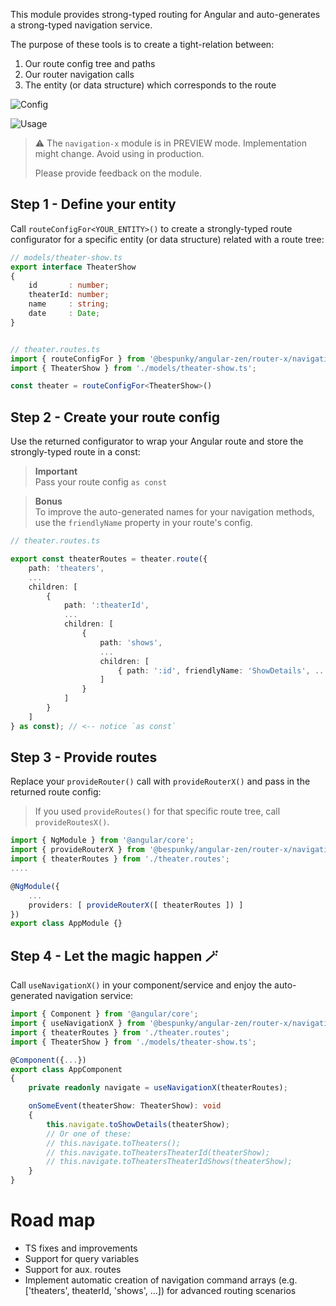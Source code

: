 This module provides strong-typed routing for Angular and auto-generates a strong-typed navigation service.

The purpose of these tools is to create a tight-relation between:
1. Our route config tree and paths
2. Our router navigation calls
3. The entity (or data structure) which corresponds to the route

![Config](/docs/zen/.attachments/navigation-x-config.png)

![Usage](/docs/zen/.attachments/navigation-x-usage.png)

> ⚠️ The `navigation-x` module is in PREVIEW mode. Implementation might change. Avoid using in production.
> 
> Please provide feedback on the module.

## Step 1 - Define your entity
Call `routeConfigFor<YOUR_ENTITY>()` to create a strongly-typed route configurator for a specific entity (or data structure) related with a route tree:

```typescript
// models/theater-show.ts
export interface TheaterShow
{
    id       : number;
    theaterId: number;
    name     : string;
    date     : Date;
}


// theater.routes.ts
import { routeConfigFor } from '@bespunky/angular-zen/router-x/navigation';
import { TheaterShow } from './models/theater-show.ts';

const theater = routeConfigFor<TheaterShow>()
```

## Step 2 - Create your route config
Use the returned configurator to wrap your Angular route and store the strongly-typed route in a const:

> **Important**  
> Pass your route config `as const`

> **Bonus**  
> To improve the auto-generated names for your navigation methods, use the `friendlyName` property in your route's config.

```typescript
// theater.routes.ts

export const theaterRoutes = theater.route({
    path: 'theaters',
    ...
    children: [
        {
            path: ':theaterId',
            ...
            children: [
                {
                    path: 'shows',
                    ...
                    children: [
                        { path: ':id', friendlyName: 'ShowDetails', ... } // <-- notice `friendlyName`
                    ]
                }
            ]
        }
    ]
} as const); // <-- notice `as const`
```

## Step 3 - Provide routes
Replace your `provideRouter()` call with `provideRouterX()` and pass in the returned route config:

> If you used `provideRoutes()` for that specific route tree, call `provideRoutesX()`.

```typescript
import { NgModule } from '@angular/core';
import { provideRouterX } from '@bespunky/angular-zen/router-x/navigation';
import { theaterRoutes } from './theater.routes';
....

@NgModule({
    ...
    providers: [ provideRouterX([ theaterRoutes ]) ]
})
export class AppModule {}
```

## Step 4 - Let the magic happen 🪄
Call `useNavigationX()` in your component/service and enjoy the auto-generated navigation service:

```typescript
import { Component } from '@angular/core';
import { useNavigationX } from '@bespunky/angular-zen/router-x/navigation';
import { theaterRoutes } from './theater.routes';
import { TheaterShow } from './models/theater-show.ts';

@Component({...})
export class AppComponent
{
    private readonly navigate = useNavigationX(theaterRoutes);

    onSomeEvent(theaterShow: TheaterShow): void
    {
        this.navigate.toShowDetails(theaterShow);
        // Or one of these:
        // this.navigate.toTheaters();
        // this.navigate.toTheatersTheaterId(theaterShow);
        // this.navigate.toTheatersTheaterIdShows(theaterShow);
    }
}
```

# Road map

* TS fixes and improvements
* Support for query variables
* Support for aux. routes
* Implement automatic creation of navigation command arrays (e.g. ['theaters', theaterId, 'shows', ...]) for advanced routing scenarios